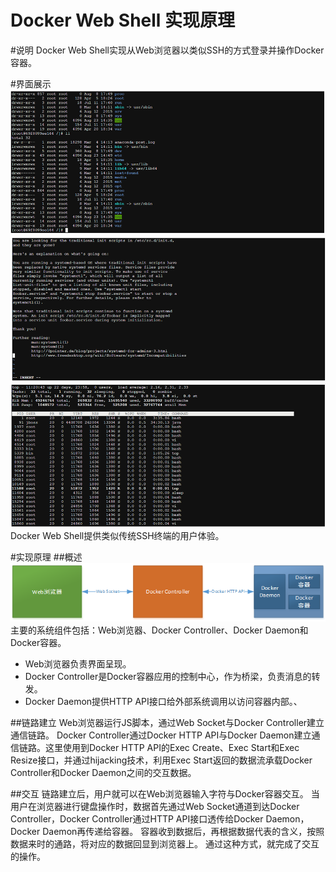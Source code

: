 Docker Web Shell 实现原理
===
#说明
Docker Web Shell实现从Web浏览器以类似SSH的方式登录并操作Docker容器。

#界面展示
![](https://github.com/croiuki/docker-doc/blob/master/images/docker-web-shell/web-shell-1.png)
![](https://github.com/croiuki/docker-doc/blob/master/images/docker-web-shell/web-shell-2.png)
![](https://github.com/croiuki/docker-doc/blob/master/images/docker-web-shell/web-shell-3.png)
Docker Web Shell提供类似传统SSH终端的用户体验。

#实现原理
##概述
![](https://github.com/croiuki/docker-doc/blob/master/images/docker-web-shell/docker-web-shell.png)
主要的系统组件包括：Web浏览器、Docker Controller、Docker Daemon和Docker容器。
+ Web浏览器负责界面呈现。
+ Docker Controller是Docker容器应用的控制中心，作为桥梁，负责消息的转发。
+ Docker Daemon提供HTTP API接口给外部系统调用以访问容器内部。、

##链路建立
Web浏览器运行JS脚本，通过Web Socket与Docker Controller建立通信链路。
Docker Controller通过Docker HTTP API与Docker Daemon建立通信链路。这里使用到Docker HTTP API的Exec Create、Exec Start和Exec Resize接口，并通过hijacking技术，利用Exec Start返回的数据流承载Docker Controller和Docker Daemon之间的交互数据。

##交互
链路建立后，用户就可以在Web浏览器输入字符与Docker容器交互。
当用户在浏览器进行键盘操作时，数据首先通过Web Socket通道到达Docker Controller，Docker Controller通过HTTP API接口透传给Docker Daemon，Docker Daemon再传递给容器。
容器收到数据后，再根据数据代表的含义，按照数据来时的通路，将对应的数据回显到浏览器上。
通过这种方式，就完成了交互的操作。

